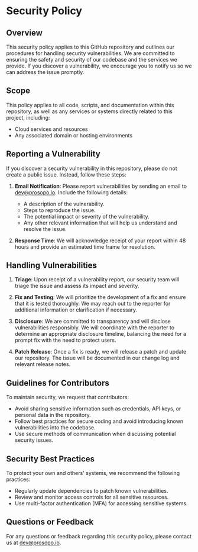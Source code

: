 # Security Policy

## Overview

This security policy applies to this GitHub repository and outlines our procedures for handling security vulnerabilities. We are committed to ensuring the safety and security of our codebase and the services we provide. If you discover a vulnerability, we encourage you to notify us so we can address the issue promptly.

## Scope

This policy applies to all code, scripts, and documentation within this repository, as well as any services or systems directly related to this project, including:

- Cloud services and resources
- Any associated domain or hosting environments

## Reporting a Vulnerability

If you discover a security vulnerability in this repository, please do not create a public issue. Instead, follow these steps:

1. **Email Notification**: Please report vulnerabilities by sending an email to [dev@prosopo.io](mailto:dev@prosopo.io). Include the following details:
   - A description of the vulnerability.
   - Steps to reproduce the issue.
   - The potential impact or severity of the vulnerability.
   - Any other relevant information that will help us understand and resolve the issue.

2. **Response Time**: We will acknowledge receipt of your report within 48 hours and provide an estimated time frame for resolution.

## Handling Vulnerabilities

1. **Triage**: Upon receipt of a vulnerability report, our security team will triage the issue and assess its impact and severity.

2. **Fix and Testing**: We will prioritize the development of a fix and ensure that it is tested thoroughly. We may reach out to the reporter for additional information or clarification if necessary.

3. **Disclosure**: We are committed to transparency and will disclose vulnerabilities responsibly. We will coordinate with the reporter to determine an appropriate disclosure timeline, balancing the need for a prompt fix with the need to protect users.

4. **Patch Release**: Once a fix is ready, we will release a patch and update our repository. The issue will be documented in our change log and relevant release notes.

## Guidelines for Contributors

To maintain security, we request that contributors:

- Avoid sharing sensitive information such as credentials, API keys, or personal data in the repository.
- Follow best practices for secure coding and avoid introducing known vulnerabilities into the codebase.
- Use secure methods of communication when discussing potential security issues.

## Security Best Practices

To protect your own and others' systems, we recommend the following practices:

- Regularly update dependencies to patch known vulnerabilities.
- Review and monitor access controls for all sensitive resources.
- Use multi-factor authentication (MFA) for accessing sensitive systems.

## Questions or Feedback

For any questions or feedback regarding this security policy, please contact us at [dev@prosopo.io](mailto:dev@prosopo.io).
